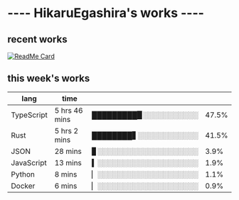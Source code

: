 # ---- HikaruEgashira's works ----

## recent works

[![ReadMe Card](https://github-readme-stats.vercel.app/api/pin/?username=twin-te&repo=twinte-front)](https://github.com/twin-te/twinte-front)

## this week's works

| lang        | time           |                       |        |
| ----------- | -------------- | --------------------- | ------ |
| TypeScript  | 5 hrs 46 mins  | █████████▉░░░░░░░░░░░ |  47.5% |
| Rust        | 5 hrs 2 mins   | ████████▋░░░░░░░░░░░░ |  41.5% |
| JSON        | 28 mins        | ▊░░░░░░░░░░░░░░░░░░░░ |   3.9% |
| JavaScript  | 13 mins        | ▍░░░░░░░░░░░░░░░░░░░░ |   1.9% |
| Python      | 8 mins         | ▏░░░░░░░░░░░░░░░░░░░░ |   1.1% |
| Docker      | 6 mins         | ▏░░░░░░░░░░░░░░░░░░░░ |   0.9% |
